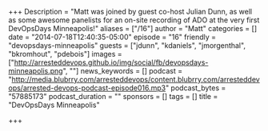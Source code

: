 +++
Description = "Matt was joined by guest co-host Julian Dunn, as well as some awesome panelists for an on-site recording of ADO at the very first DevOpsDays Minneapolis!"
aliases = ["/16"]
author = "Matt"
categories = []
date = "2014-07-18T12:40:35-05:00"
episode = "16"
friendly = "devopsdays-minneapolis"
guests = ["jdunn", "kdaniels", "jmorgenthal", "bkromhout", "pdebois"]
images = ["http://arresteddevops.github.io/img/social/fb/devopsdays-minneapolis.png", ""]
news_keywords = []
podcast = "http://media.blubrry.com/arresteddevops/content.blubrry.com/arresteddevops/arrested-devops-podcast-episode016.mp3"
podcast_bytes = "57885173"
podcast_duration = ""
sponsors = []
tags = []
title = "DevOpsDays Minneapolis"

+++
